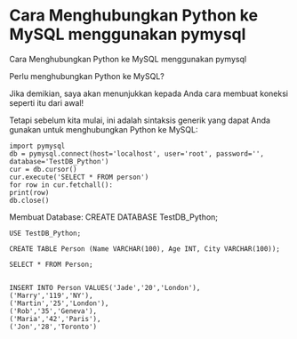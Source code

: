 # Cara Menghubungkan Python ke MySQL menggunakan pymysql

Cara Menghubungkan Python ke MySQL menggunakan pymysql

Perlu menghubungkan Python ke MySQL?

Jika demikian, saya akan menunjukkan kepada Anda cara membuat koneksi seperti itu dari awal!

Tetapi sebelum kita mulai, ini adalah sintaksis generik yang dapat Anda gunakan untuk menghubungkan Python ke MySQL:

    import pymysql
    db = pymysql.connect(host='localhost', user='root', password='', database='TestDB_Python')
    cur = db.cursor()
    cur.execute('SELECT * FROM person')
    for row in cur.fetchall():
    print(row)
    db.close()
  

Membuat Database:
CREATE DATABASE TestDB_Python;

    USE TestDB_Python;

    CREATE TABLE Person (Name VARCHAR(100), Age INT, City VARCHAR(100));

    SELECT * FROM Person;


    INSERT INTO Person VALUES('Jade','20','London'),
    ('Marry','119','NY'),
    ('Martin','25','London'),
    ('Rob','35','Geneva'),
    ('Maria','42','Paris'),
    ('Jon','28','Toronto')
